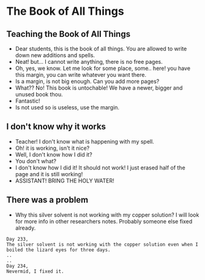 # The Book of All Things

## Teaching the Book of All Things
- Dear students, this is the book of all things. You are allowed to write down new additions and spells. 
- Neat! but... I cannot write anything, there is no free pages.
- Oh, yes, we know. Let me look for some place, some.. here! you have this margin, you can write whatever you want there. 
- Is a margin, is not big enough. Can you add more pages? 
- What?? No! This book is untochable! We have a newer, bigger and unused book thou. 
- Fantastic! 
- Is not used so is useless, use the margin. 

## I don't know why it works
- Teacher! I don't know what is happening with my spell. 
- Oh! it is working, isn't it nice? 
- Well, I don't know how I did it? 
- You don't what? 
- I don't know how I did it! It should not work! I just erased half of the page and it is still working!
- ASSISTANT! BRING THE HOLY WATER!

## There was a problem
- Why this silver solvent is not working with my copper solution? I will look for more info in other researchers notes. Probably someone else fixed already.
 
```
Day 233,
The silver solvent is not working with the copper solution even when I boiled the lizard eyes for three days. 
..
..
Day 234, 
Nevermid, I fixed it.
```
